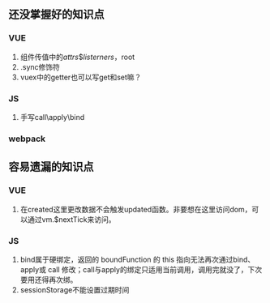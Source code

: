 ## 还没掌握好的知识点

### VUE
1.  组件传值中的$attrs\$listerners，$root
2.  .sync修饰符
3.  vuex中的getter也可以写get和set嘛？

### JS
1.  手写call\apply\bind

### webpack


## 容易遗漏的知识点

### VUE
1.  在created这里更改数据不会触发updated函数。非要想在这里访问dom，可以通过vm.$nextTick来访问。

### JS
1.  bind属于硬绑定，返回的 boundFunction 的 this 指向无法再次通过bind、apply或 call 修改；call与apply的绑定只适用当前调用，调用完就没了，下次要用还得再次绑。
2.  sessionStorage不能设置过期时间